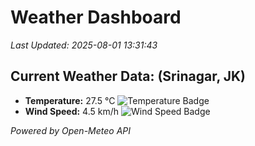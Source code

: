 
# Weather Dashboard

_Last Updated: 2025-08-01 13:31:43_

## Current Weather Data: (Srinagar, JK)
- **Temperature:** 27.5 °C ![Temperature Badge](https://img.shields.io/badge/Temperature-Medium%20Temp-green)
- **Wind Speed:** 4.5 km/h ![Wind Speed Badge](https://img.shields.io/badge/Wind%20Speed-Light%20Wind-blue)

*Powered by Open-Meteo API*
